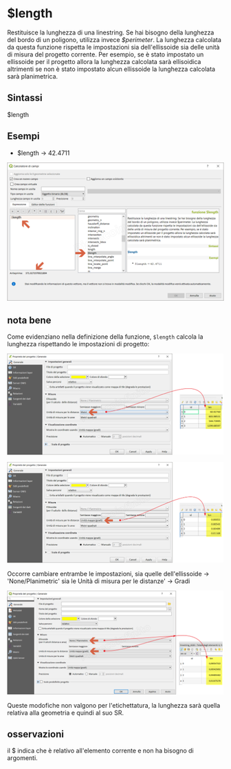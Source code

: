 # $length

Restituisce la lunghezza di una linestring. Se hai bisogno della lunghezza del bordo di un poligono, utilizza invece _$perimeter_. La lunghezza calcolata da questa funzione rispetta le impostazioni sia dell'ellissoide sia delle unità di misura del progetto corrente. Per esempio, se è stato impostato un ellissoide per il progetto allora la lunghezza calcolata sarà ellisoidica altrimenti se non è stato impostato alcun ellissoide la lunghezza calcolata sarà planimetrica.

## Sintassi

$length

## Esempi


* $length → 42.4711 

![](/img/geometria/_length/_length1.png)

## nota bene

Come evidenziano nella definizione della funzione, `$length` calcola la lunghezza rispettando le impostazioni di progetto:

![](/img/geometria/_length/_length2.png)

![](/img/geometria/_length/_length3.png)

Occorre cambiare entrambe le impostazioni, sia quelle dell'ellissoide → 'None/Planimetric' sia le Unità di misura per le distanze' → Gradi

![](/img/geometria/_length/_length4.png)

Queste modofiche non valgono per l'etichettatura, la lunghezza sarà quella relativa alla geometria e quindi al suo SR.

## osservazioni

il $ indica che è relativo all'elemento corrente e non ha bisogno di argomenti.
